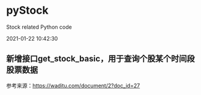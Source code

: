 # pyStock
Stock related Python code

2021-01-22 10:42:30
## 新增接口get_stock_basic，用于查询个股某个时间段股票数据
参考来源：https://waditu.com/document/2?doc_id=27

